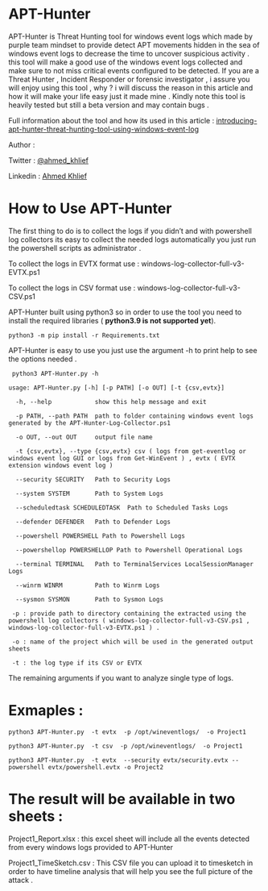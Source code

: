 # APT-Hunter
APT-Hunter is Threat Hunting tool for windows event logs which made by purple team mindset to provide detect APT movements hidden in the sea of windows event logs to decrease the time to uncover suspicious activity . this tool will make a good use of the windows event logs collected and make sure to not miss critical events configured to be detected. If you are a Threat Hunter , Incident Responder or forensic investigator , i assure you will enjoy using this tool , why ? i will discuss the reason in this article and how it will make your life easy just it made mine . Kindly note this tool is heavily tested but still a beta version and may contain bugs .

Full information about the tool and how its used in this article : [introducing-apt-hunter-threat-hunting-tool-using-windows-event-log](https://shells.systems/introducing-apt-hunter-threat-hunting-tool-via-windows-event-log/)

Author :

Twitter : [@ahmed_khlief](https://twitter.com/ahmed_khlief)

Linkedin : [Ahmed Khlief](https://www.linkedin.com/in/ahmed-khlief-499321a7)

# How to Use APT-Hunter

The first thing to do is to collect the logs if you didn’t and with powershell log collectors its easy to collect the needed logs automatically you just run the powershell scripts as administrator .

To collect the logs in EVTX format use :
windows-log-collector-full-v3-EVTX.ps1

To collect the logs in CSV format use :
windows-log-collector-full-v3-CSV.ps1

APT-Hunter built using python3 so in order to use the tool you need to install the required libraries ( **python3.9 is not supported yet**).

`python3 -m pip install -r Requirements.txt`

APT-Hunter is easy to use you just use the argument -h to print help to see the options needed .

` python3 APT-Hunter.py -h`

`usage: APT-Hunter.py [-h] [-p PATH] [-o OUT] [-t {csv,evtx}]`


`  -h, --help            show this help message and exit`

`  -p PATH, --path PATH  path to folder containing windows event logs generated by the APT-Hunter-Log-Collector.ps1`

`  -o OUT, --out OUT     output file name`

`  -t {csv,evtx}, --type {csv,evtx} csv ( logs from get-eventlog or windows event log GUI or logs from Get-WinEvent ) , evtx ( EVTX extension windows event log )`

`  --security SECURITY   Path to Security Logs`

`  --system SYSTEM       Path to System Logs`

`  --scheduledtask SCHEDULEDTASK  Path to Scheduled Tasks Logs`

`  --defender DEFENDER   Path to Defender Logs`

`  --powershell POWERSHELL Path to Powershell Logs`

`  --powershellop POWERSHELLOP Path to Powershell Operational Logs`

`  --terminal TERMINAL   Path to TerminalServices LocalSessionManager Logs`

`  --winrm WINRM         Path to Winrm Logs`

`  --sysmon SYSMON       Path to Sysmon Logs`

` -p : provide path to directory containing the extracted using the powershell log collectors ( windows-log-collector-full-v3-CSV.ps1 , windows-log-collector-full-v3-EVTX.ps1 ) .`

` -o : name of the project which will be used in the generated output sheets`

` -t : the log type if its CSV or EVTX`

The remaining arguments if you want to analyze single type of logs.

# Exmaples :

`python3 APT-Hunter.py  -t evtx  -p /opt/wineventlogs/  -o Project1`

`python3 APT-Hunter.py  -t csv  -p /opt/wineventlogs/  -o Project1`

`python3 APT-Hunter.py  -t evtx  --security evtx/security.evtx --powershell evtx/powershell.evtx -o Project2`

# The result will be available in two sheets :

Project1_Report.xlsx : this excel sheet will include all the events detected from every windows logs provided to APT-Hunter

Project1_TimeSketch.csv : This CSV file you can upload it to timesketch in order to have timeline analysis that will help you see the full picture of the attack .
